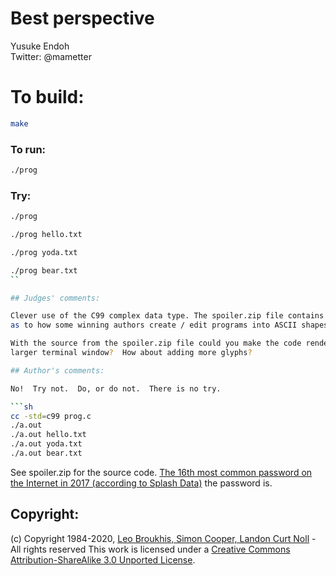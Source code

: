 # Best perspective

Yusuke Endoh  
Twitter: @mametter  

# To build:

```sh
make
```

### To run:

```sh
./prog
```

### Try:

```sh
./prog

./prog hello.txt

./prog yoda.txt

./prog bear.txt
``

## Judges' comments:

Clever use of the C99 complex data type. The spoiler.zip file contains clues
as to how some winning authors create / edit programs into ASCII shapes.

With the source from the spoiler.zip file could you make the code render for a
larger terminal window?  How about adding more glyphs?

## Author's comments:

No!  Try not.  Do, or do not.  There is no try.

```sh
cc -std=c99 prog.c
./a.out
./a.out hello.txt
./a.out yoda.txt
./a.out bear.txt
```

See spoiler.zip for the source code.
[The 16th most common password on the Internet in 2017 (according to Splash Data)][1] the password is.

[1]: https://en.wikipedia.org/wiki/List_of_the_most_common_passwords

## Copyright:

(c) Copyright 1984-2020, [Leo Broukhis, Simon Cooper, Landon Curt Noll][judges] - All rights reserved
This work is licensed under a [Creative Commons Attribution-ShareAlike 3.0 Unported License][cc].

[judges]: http://www.ioccc.org/judges.html
[cc]: http://creativecommons.org/licenses/by-sa/3.0/

